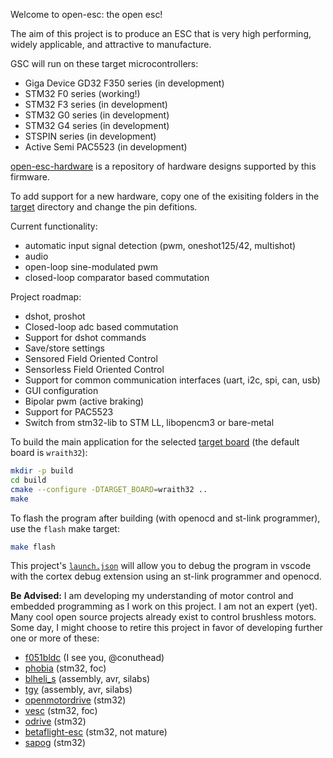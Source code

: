 Welcome to open-esc: the open esc!

The aim of this project is to produce an ESC that is very high performing, widely applicable, and attractive to manufacture.

GSC will run on these target microcontrollers:

- Giga Device GD32 F350 series (in development)
- STM32 F0 series (working!)
- STM32 F3 series (in development)
- STM32 G0 series (in development)
- STM32 G4 series (in development)
- STSPIN series (in development)
- Active Semi PAC5523 (in development)

[open-esc-hardware](https://github.com/jaxxzer/open-esc-hardware) is a repository of hardware designs supported by this firmware.

To add support for a new hardware, copy one of the exisiting folders in the [target](target) directory and change the pin defitions.

Current functionality:
- automatic input signal detection (pwm, oneshot125/42, multishot)
- audio
- open-loop sine-modulated pwm
- closed-loop comparator based commutation

Project roadmap:
- dshot, proshot
- Closed-loop adc based commutation
- Support for dshot commands
- Save/store settings
- Sensored Field Oriented Control
- Sensorless Field Oriented Control
- Support for common communication interfaces (uart, i2c, spi, can, usb)
- GUI configuration
- Bipolar pwm (active braking)
- Support for PAC5523
- Switch from stm32-lib to STM LL, libopencm3 or bare-metal

To build the main application for the selected [target board](src/target) (the default board is `wraith32`):
```sh
mkdir -p build
cd build
cmake --configure -DTARGET_BOARD=wraith32 ..
make
```

To flash the program after building (with openocd and st-link programmer), use the `flash` make target:
```sh
make flash
```

This project's [`launch.json`](.vscode/launch.json) will allow you to debug the program in vscode with the cortex debug extension using an st-link programmer and openocd.

**Be Advised:** I am developing my understanding of motor control and embedded programming as I work on this project. I am not an expert (yet). Many cool open source projects already exist to control brushless motors. Some day, I might choose to retire this project in favor of developing further one or more of these:

- [f051bldc](https://github.com/conuthead/f051bldc) (I see you, @conuthead)
- [phobia](https://bitbucket.org/amaora/phobia) (stm32, foc)
- [blheli_s](https://github.com/bitdump/BLHeli/tree/master/BLHeli_S%20SiLabs) (assembly, avr, silabs)
- [tgy](https://github.com/sim-/tgy) (assembly, avr, silabs)
- [openmotordrive](https://github.com/OpenMotorDrive) (stm32)
- [vesc](https://github.com/vedderb/bldc) (stm32, foc)
- [odrive](https://github.com/madcowswe/ODrive) (stm32)
- [betaflight-esc](https://github.com/betaflight/betaflight-esc) (stm32, not mature)
- [sapog](https://github.com/PX4/sapog) (stm32)
